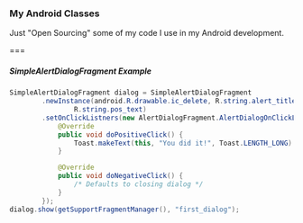 ### My Android Classes ###

Just "Open Sourcing" some of my code I use in my Android development.

===

##### SimpleAlertDialogFragment Example #####

```Java
SimpleAlertDialogFragment dialog = SimpleAlertDialogFragment
        .newInstance(android.R.drawable.ic_delete, R.string.alert_title,
                R.string.pos_text)
        .setOnClickListners(new AlertDialogFragment.AlertDialogOnClickListeners() {
            @Override
            public void doPositiveClick() {
                Toast.makeText(this, "You did it!", Toast.LENGTH_LONG).show();
            }

            @Override
            public void doNegativeClick() {
                /* Defaults to closing dialog */
            }
        });
dialog.show(getSupportFragmentManager(), "first_dialog");
```
